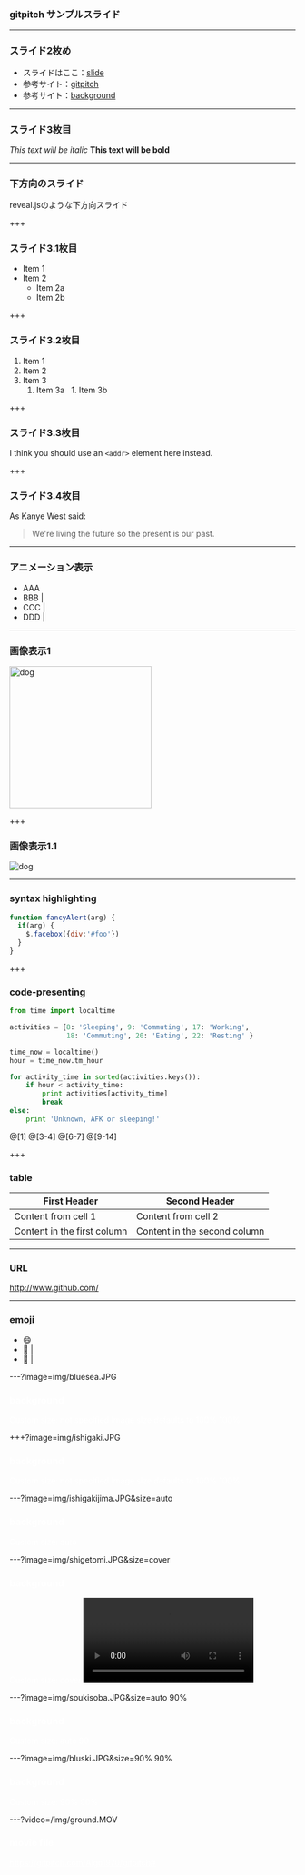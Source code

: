 ### gitpitch サンプルスライド

---
### スライド2枚め
* スライドはここ：[slide](https://gitpitch.com/Algo1970/gitpitch#)  
* 参考サイト：[gitpitch](http://paiza.hatenablog.com/entry/2017/06/22/GitHub%E3%81%A0%E3%81%91%E3%81%A7%E8%B6%85%E9%AB%98%E6%A9%9F%E8%83%BD%E3%81%AA%E3%82%B9%E3%83%A9%E3%82%A4%E3%83%89%E8%B3%87%E6%96%99%E3%81%8C%E4%BD%9C%E3%82%8C%E3%82%8B%E3%80%8CGitPitch%E3%80%8D%E3%81%AE)
* 参考サイト：[background](https://gitpitch.com/gitpitch/feature-demo/customize-image-size)

---
### スライド3枚目
*This text will be italic*
**This text will be bold**

---
### 下方向のスライド
reveal.jsのような下方向スライド

+++
### スライド3.1枚目
* Item 1
* Item 2
  * Item 2a
  * Item 2b  

+++
### スライド3.2枚目
1. Item 1
1. Item 2
1. Item 3
   1. Item 3a
   1. Item 3b

+++
### スライド3.3枚目
I think you should use an
`<addr>` element here instead.

+++
### スライド3.4枚目
As Kanye West said:

> We're living the future so
> the present is our past.

---
### アニメーション表示
- AAA
- BBB |
- CCC |
- DDD |

---
### 画像表示1
<img src="/img/dog.JPG" title="dog" width="250">

+++
### 画像表示1.1
![dog](/img/dog.JPG)

---
### syntax highlighting
```javascript
function fancyAlert(arg) {
  if(arg) {
    $.facebox({div:'#foo'})
  }
}
```

+++
### code-presenting
```python
from time import localtime

activities = {8: 'Sleeping', 9: 'Commuting', 17: 'Working',
              18: 'Commuting', 20: 'Eating', 22: 'Resting' }

time_now = localtime()
hour = time_now.tm_hour

for activity_time in sorted(activities.keys()):
    if hour < activity_time:
        print activities[activity_time]
        break
else:
    print 'Unknown, AFK or sleeping!'
```
@[1]
@[3-4]
@[6-7]
@[9-14]

+++
### table
First Header | Second Header
------------ | -------------
Content from cell 1 | Content from cell 2
Content in the first column | Content in the second column

---
### URL
http://www.github.com/

---
### emoji

* :smile: 
* :muscle: |
* :muscle: |

---?image=img/bluesea.JPG
### <a style="color: white">background</a>
<a style="color: white">Custom size: not specified</a>
<a style="color: white">Image size defaults to 100% 100%</a>

+++?image=img/ishigaki.JPG
### <a style="color: white">background</a>
<a style="color: white">Custom size: not specified</a>
<a style="color: white">Image size defaults to 100% 100%</a>

---?image=img/ishigakijima.JPG&size=auto
### <a style="color: white">background</a>
<a style="color: white">Custom size: auto</a>

---?image=img/shigetomi.JPG&size=cover
### <a style="color: white">background</a>
<a style="color: white">Custom size: cover</a>
![Video](/img/ground.MOV)

---?image=img/soukisoba.JPG&size=auto 90%
### <a style="color: white">background</a>
<a style="color: white">Custom size: auto 90</a>

---?image=img/bluski.JPG&size=90% 90%
### <a style="color: white">background</a>
<a style="color: white">Custom size: 90% 90%</a>

---?video=/img/ground.MOV
### <a style="color: white">movie file</a>
<figcaption><a href="https://gitpitch.com/Algo1970/gitpitch#" style="color: white">https://gitpitch.com/Algo1970/gitpitch#</a></figcaption>





